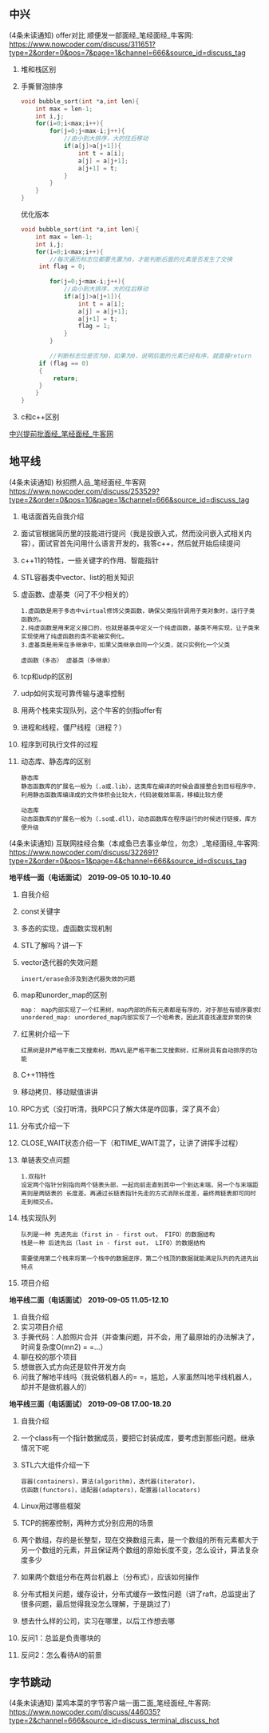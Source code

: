 ## 中兴

(4条未读通知) offer对比 顺便发一部面经_笔经面经_牛客网: https://www.nowcoder.com/discuss/311651?type=2&order=0&pos=7&page=1&channel=666&source_id=discuss_tag

1. 堆和栈区别

2. 手撕冒泡排序

   ```c++
   void bubble_sort(int *a,int len){
       int max = len-1;
       int i,j;
       for(i=0;i<max;i++){
           for(j=0;j<max-i;j++){
               //由小到大排序，大的往后移动
               if(a[j]>a[j+1]){
                   int t = a[i];
                   a[j] = a[j+1];
                   a[j+1] = t;
               }
           }
       }
   }
   ```

   优化版本

   ```c++
   void bubble_sort(int *a,int len){
       int max = len-1;
       int i,j;
       for(i=0;i<max;i++){
           //每次遍历标志位都要先置为0，才能判断后面的元素是否发生了交换
   		int flag = 0;
           
           for(j=0;j<max-i;j++){
               //由小到大排序，大的往后移动
               if(a[j]>a[j+1]){
                   int t = a[i];
                   a[j] = a[j+1];
                   a[j+1] = t;
                   flag = 1;
               }
           }
           
           //判断标志位是否为0，如果为0，说明后面的元素已经有序，就直接return
   		if (flag == 0)
   		{
   			return;
   		}
       }
   }
   ```

   

3. c和c++区别



[中兴提前批面经_笔经面经_牛客网](
https://www.nowcoder.com/discuss/447132?type=2&order=0&pos=6&page=1&channel=666&source_id=discuss_tag)



## 地平线

(4条未读通知) 秋招攒人品_笔经面经_牛客网
https://www.nowcoder.com/discuss/253529?type=2&order=0&pos=10&page=1&channel=666&source_id=discuss_tag

1. 电话面首先自我介绍

2. 面试官根据简历里的技能进行提问（我是投嵌入式，然而没问嵌入式相关内容），面试官首先问用什么语言开发的，我答c++，然后就开始后续提问

3. c++11的特性，一些关键字的作用、智能指针

4. STL容器类中vector、list的相关知识

5. 虚函数、虚基类（问了不少相关的）

   ```
   1.虚函数是用于多态中virtual修饰父类函数，确保父类指针调用子类对象时，运行子类函数的。
   2.纯虚函数是用来定义接口的，也就是基类中定义一个纯虚函数，基类不用实现，让子类来实现使用了纯虚函数的类不能被实例化。
   3.虚基类是用来在多继承中，如果父类继承自同一个父类，就只实例化一个父类
   
   虚函数（多态） 虚基类（多继承）
   ```

   

6. tcp和udp的区别

7. udp如何实现可靠传输与速率控制

8. 用两个栈来实现队列，这个牛客的剑指offer有

9. 进程和线程，僵尸线程（进程？）

10. 程序到可执行文件的过程

11. 动态库、静态库的区别

    ```
    静态库
    静态函数库的扩展名一般为（.a或.lib），这类库在编译的时候会直接整合到目标程序中，利用静态函数库编译成的文件体积会比较大，代码装载效率高，移植比较方便
    
    动态库
    动态函数库的扩展名一般为（.so或.dll），动态函数库在程序运行的时候进行链接，库方便升级
    ```




(4条未读通知) 互联网挂经合集（本咸鱼已去事业单位，勿念）_笔经面经_牛客网: https://www.nowcoder.com/discuss/322691?type=2&order=0&pos=1&page=4&channel=666&source_id=discuss_tag

**地平线一面（电话面试）** **2019-09-05 10.10-10.40**  

1. 自我介绍

2. const关键字

3. 多态的实现，虚函数实现机制

4. STL了解吗？讲一下

5. vector迭代器的失效问题

   ```
   insert/erase会涉及到迭代器失效的问题
   ```

6. map和unorder_map的区别

   ```markdown
   map： map内部实现了一个红黑树，map内部的所有元素都是有序的，对于那些有顺序要求的问题，用map会更高效一些
   unordered_map: unordered_map内部实现了一个哈希表，因此其查找速度非常的快
   ```

7. 红黑树介绍一下

   ```
   红黑树是非严格平衡二叉搜索树，而AVL是严格平衡二叉搜索树，红黑树具有自动排序的功能
   ```

8. C++11特性

9. 移动拷贝、移动赋值讲讲

10. RPC方式（没打听清，我RPC只了解大体是咋回事，深了真不会）

11. 分布式介绍一下

12. CLOSE_WAIT状态介绍一下（和TIME_WAIT混了，让讲了讲挥手过程）

13. 单链表交点问题

    ```
    1.双指针
    设定两个指针分别指向两个链表头部，一起向前走直到其中一个到达末端，另一个与末端距离则是两链表的 长度差。再通过长链表指针先走的方式消除长度差，最终两链表即可同时走到相交点。
    ```

    

14. 栈实现队列

    ```
    队列是一种 先进先出（first in - first out， FIFO）的数据结构
    栈是一种 后进先出（last in - first out， LIFO）的数据结构
    
    需要使用第二个栈来将第一个栈中的数据逆序，第二个栈顶的数据就能满足队列的先进先出特点
    ```

    

15. 项目介绍

**地平线二面（电话面试）** **2019-09-05 11.05-12.10** 

1. 自我介绍   
2. 实习项目介绍
3. 手撕代码：人脸照片合并（并查集问题，并不会，用了最原始的办法解决了，时间复杂度O(mn2) = =…）
4. 聊在校的那个项目
5. 想做嵌入式方向还是软件开发方向
6. 问我了解地平线吗（我说做机器人的= =，尴尬，人家虽然叫地平线机器人，却并不是做机器人的）

**地平线三面（电话面试）** **2019-09-08 17.00-18.20**  

1. 自我介绍   

2. 一个class有一个指针数据成员，要把它封装成库，要考虑到那些问题。继承情况下呢

3. STL六大组件介绍一下

   ```
   容器(containers)，算法(algorithm)，迭代器(iterator)，
   仿函数(functors)，适配器(adapters)，配置器(allocators)
   ```

   

4. Linux用过哪些框架

5. TCP的拥塞控制，两种方式分别应用的场景

6. 两个数组，存的是长整型，现在交换数组元素，是一个数组的所有元素都大于另一个数组的元素，并且保证两个数组的原始长度不变，怎么设计，算法复杂度多少

7. 如果两个数组分布在两台机器上（分布式），应该如何操作

8. 分布式相关问题，缓存设计，分布式缓存一致性问题（讲了raft，总监提出了很多问题，最后觉得我没怎么理解，于是跳过了）

9. 想去什么样的公司，实习在哪里，以后工作想去哪

10. 反问1：总监是负责哪块的

11. 反问2：怎么看待AI的前景

## 字节跳动

(4条未读通知) 菜鸡本菜的字节客户端一面二面_笔经面经_牛客网: https://www.nowcoder.com/discuss/446035?type=2&channel=666&source_id=discuss_terminal_discuss_hot

